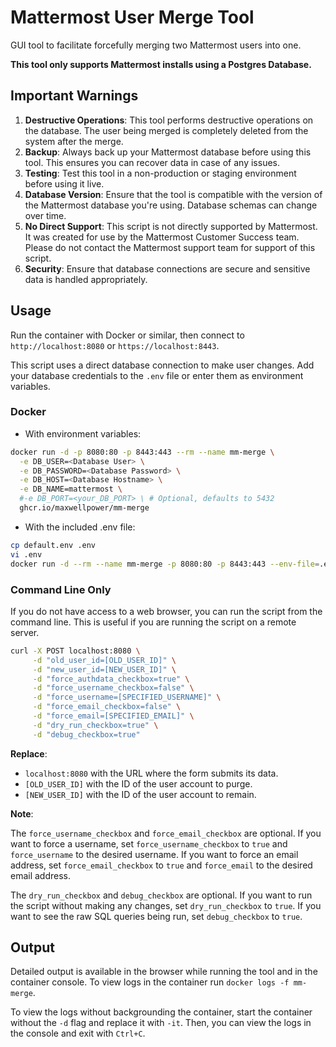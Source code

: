 # Mattermost User Merge Tool

GUI tool to facilitate forcefully merging two Mattermost users into one.

**This tool only supports Mattermost installs using a Postgres Database.**

## Important Warnings

1. **Destructive Operations**: This tool performs destructive operations on the database. The user being merged is
   completely deleted from the system after the merge.
2. **Backup**: Always back up your Mattermost database before using this tool. This ensures you can recover data in case
   of any issues.
3. **Testing**: Test this tool in a non-production or staging environment before using it live.
4. **Database Version**: Ensure that the tool is compatible with the version of the Mattermost database you're using.
   Database schemas can change over time.
5. **No Direct Support**: This script is not directly supported by Mattermost. It was created for use by the Mattermost
   Customer Success team. Please do not contact the Mattermost support team for support of this script.
6. **Security**: Ensure that database connections are secure and sensitive data is handled appropriately.

## Usage

Run the container with Docker or similar, then connect to `http://localhost:8080` or `https://localhost:8443`.

This script uses a direct database connection to make user changes. Add your database credentials to the `.env` file or
enter them as environment variables.

### Docker

- With environment variables:

```bash
docker run -d -p 8080:80 -p 8443:443 --rm --name mm-merge \
  -e DB_USER=<Database User> \
  -e DB_PASSWORD=<Database Password> \
  -e DB_HOST=<Database Hostname> \
  -e DB_NAME=mattermost \
  #-e DB_PORT=<your_DB_PORT> \ # Optional, defaults to 5432
  ghcr.io/maxwellpower/mm-merge
```

- With the included .env file:

```bash
cp default.env .env
vi .env
docker run -d --rm --name mm-merge -p 8080:80 -p 8443:443 --env-file=.env ghcr.io/maxwellpower/mm-merge
```

### Command Line Only

If you do not have access to a web browser, you can run the script from the command line. This is useful if you are
running the script on a remote server.

```bash
curl -X POST localhost:8080 \
     -d "old_user_id=[OLD_USER_ID]" \
     -d "new_user_id=[NEW_USER_ID]" \
     -d "force_authdata_checkbox=true" \
     -d "force_username_checkbox=false" \
     -d "force_username=[SPECIFIED_USERNAME]" \
     -d "force_email_checkbox=false" \
     -d "force_email=[SPECIFIED_EMAIL]" \
     -d "dry_run_checkbox=true" \
     -d "debug_checkbox=true"
```

**Replace**:

- `localhost:8080` with the URL where the form submits its data.
- `[OLD_USER_ID]` with the ID of the user account to purge.
- `[NEW_USER_ID]` with the ID of the user account to remain.

**Note**:

The `force_username_checkbox` and `force_email_checkbox` are optional. If you want to force a username,
set `force_username_checkbox` to `true` and `force_username` to the desired username. If you want to force an email
address, set `force_email_checkbox` to `true` and `force_email` to the desired email address.

The `dry_run_checkbox` and `debug_checkbox` are optional. If you want to run the script without making any
changes, set `dry_run_checkbox` to `true`. If you want to see the raw SQL queries being run, set `debug_checkbox` to
`true`.

## Output

Detailed output is available in the browser while running the tool and in the container console. To view logs in the
container run `docker logs -f mm-merge`.

To view the logs without backgrounding the container, start the container without the `-d` flag and replace it
with `-it`. Then, you can view the logs in the console and exit with `Ctrl+C`.
